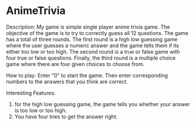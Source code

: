 # AnimeTrivia
Description:
My game is simple single player anime trivia game. The objective of the game is to try to correctly guess all 12 questions. The game has a total of three rounds. The first round is a high low guessing game where the user guesses a numeric answer and the game tells them if its either too low or too high. The second round is a true or false game with four true or false questions. Finally, the third round is a multiple choice game where there are four given choices to choose from.

How to play:
Enter "0" to start the game. Then enter corresponding numbers to the answers that you think are correct.

Interesting Features:
1. for the high low guessing game, the game tells you whether your answer is too low or too high.
2. You have four tries to get the answer right.
